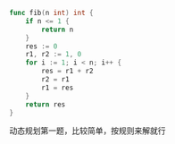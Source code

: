 ```go
func fib(n int) int {
	if n <= 1 {
		return n
	}
	res := 0
	r1, r2 := 1, 0
	for i := 1; i < n; i++ {
		res = r1 + r2
		r2 = r1
		r1 = res
	}
	return res
}
```

动态规划第一题，比较简单，按规则来解就行